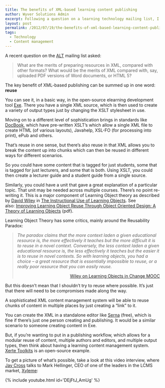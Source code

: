 ```yaml
---
title: The benefits of XML-based learning content publishing
author: Wyver Solutions Admin
excerpt: Following a question on a learning technology mailing list, I discuss the merits of preparing resources in XML compared to other formats (eg. PDF or HTML5).
layout: post
permalink: /2012/07/19/the-benefits-of-xml-based-learning-content-publishing/
tags:
  - Technology
  - Content management
---
```

A recent question on the <a href="http://www.alt.ac.uk/" target="_blank">ALT</a> mailing list asked:

> What are the merits of preparing resources in XML, compared with other formats? What would be the merits of XML compared with, say, uploaded PDF versions of Word documents, or HTML 5?

The key benefit of XML-based publishing can be summed up in one word: **reuse**

You can see it, in a basic way, in the open-source elearning development tool <a href="http://exelearning.org/wiki" target="_blank">Exe</a>. There you have a single XML source, which is then used to create a variety of output types just by changing the XSLT stylesheet in use.

Moving on to a different level of sophistication brings in standards like <a href="http://www.docbook.org/" target="_blank">DocBook</a>, which have pre-written XSLT&#8217;s which allow a single XML file to create HTML (of various layouts), Javahelp, XSL-FO (for processing into print), ePub and others.

That&#8217;s reuse in one sense, but there&#8217;s also reuse in that XML allows you to break the content up into chunks which can then be reused in different ways for different scenarios.

So you could have some content that is tagged for just students, some that is tagged for just lecturers, and some that is both. Using XSLT, you could then create a lecturer guide and a student guide from a single source.

Similarly, you could have a unit that gave a great explanation of a particular topic. That unit may be needed across multiple courses. There&#8217;s no point re-writing it. This is a major component of Learning Object theory as described by <a href="http://davidwiley.org/" target="_blank">David Wiley</a> in <a href="http://www.reusability.org/read/" target="_blank">The Instructional Use of Learning Objects</a>. See also: <a href="http://www.jot.fm/issues/issue_2010_11/article3.pdf" target="_blank">Improving Learning Object Reuse Through Object Oriented Design: A Theory of Learning Objects</a> (pdf).

Learning Object Theory has some critics, mainly around the Reusability Paradox:

> *The paradox claims that the more context laden a given educational resource is, the more effectively it teaches but the more difficult it is to reuse in a novel context. Conversely, the less context laden a given educational resource is, the less effectively it teaches but the easier it is to reuse in novel contexts. So with learning objects, you had a choice &#8211; a great resource that is essentially impossible to reuse, or a really poor resource that you can easily reuse.*
>
> <p style="text-align: right;">
>   <a href="http://change.mooc.ca/post/237" target="_blank">Wiley on Learning Objects in Change MOOC</a>
> </p>

<p style="text-align: left;">
  But this doesn&#8217;t mean that I shouldn&#8217;t try to reuse where possible. It&#8217;s just that there will need to be compromises made along the way.
</p>

<p style="text-align: left;">
  A sophisticated XML content management system will be able to reuse chunks of content in multiple places by just creating a &#8220;link&#8221; to it.
</p>

You can create the XML in a standalone editor like <a href="http://www.syntext.com/products/serna-free/" target="_blank">Serna</a> (free), which is fine if there&#8217;s just one person creating and publishing. It would be a similar scenario to someone creating content in Exe.

But, if you&#8217;re wanting to put in a publishing workflow, which allows for a modular reuse of content, multiple authors and editors, and multiple output types, then think about having a learning content management system. <a href="http://www.nottingham.ac.uk/xerte/toolkits.htm" target="_blank">Xerte Toolkits</a> is an open-source example.

To get a picture of what&#8217;s possible, take a look at this video interview, where <a href="http://jaycross.com/" target="_blank">Jay Cross</a> talks to Mark Hellinger, CEO of one of the leaders in the LCMS market, <a href="http://www.xyleme.com/" target="_blank">Xyleme</a>:

{% include youtube.html id='DEjFtJ_AmUg' %}
